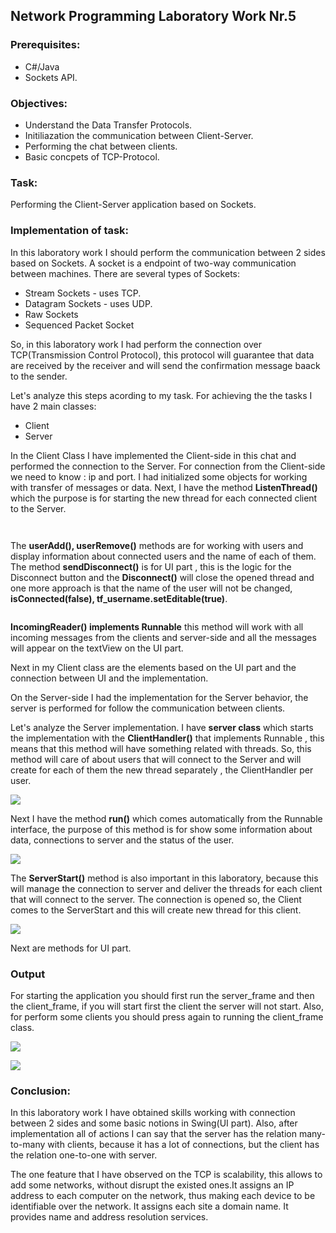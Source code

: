 ## Network Programming Laboratory Work Nr.5


### Prerequisites:
  - C#/Java
  - Sockets API.

### Objectives:
  - Understand the Data Transfer Protocols.
  - Initiliazation the communication between Client-Server.
  - Performing the chat between clients.
  - Basic concpets of TCP-Protocol.
  
 ### Task:
  Performing the Client-Server application based on Sockets.
 
 
 ### Implementation of task:
 In this laboratory work I should perform the communication between 2 sides based on Sockets. A socket
 is a  endpoint of two-way communication between machines. There are several types of Sockets:
  - Stream Sockets - uses TCP.
  - Datagram Sockets - uses UDP.
  - Raw Sockets
  - Sequenced Packet Socket
  
  So, in this laboratory work I had perform the connection over TCP(Transmission Control Protocol), this
  protocol will guarantee that data are received by the receiver and will send the confirmation message
  baack to the sender.
  
  Let's analyze this steps acording to my task. For achieving the the tasks I have 2 main classes:
  
   - Client
   - Server
   
   In the Client Class I have implemented the Client-side in this chat and performed the connection to the 
   Server. For connection from the Client-side we need to know : ip and port.
   I had initialized some objects for working with transfer of messages or data. Next, I have the method
   **ListenThread()** which the purpose is for starting the new thread for each connected client to the 
   Server. 
   
   ![]()
   
   ![]()
   
   The **userAdd(), userRemove()** methods are for working with users and display information about
   connected users and the name of each of them. The method **sendDisconnect()** is for UI part , this is the logic for
   the Disconnect button and the **Disconnect()** will close the opened thread and one more approach is
   that the name of the user will not be changed, **isConnected(false), tf_username.setEditable(true)**.
  
   ![]()
   
   **IncomingReader() implements Runnable** this method will work with all incoming messages from the clients
   and server-side and all the messages will appear on the textView on the UI part.
   
   Next in my Client class are the elements based on the UI part and the connection between UI and the 
   implementation.
   
   
   On the Server-side I had the implementation for the Server behavior, the server is performed for
   follow the communication between clients. 
   
   Let's analyze the Server implementation. I have **server class** which starts the implementation with
   the  **ClientHandler()** that implements Runnable , this means that this method will have something
   related with threads. So, this method will care of about users that will connect to the Server and will
   create for each of them the new thread separately , the ClientHandler per user.
   
   ![](Client)
   
   Next I have the method **run()** which comes automatically from the Runnable interface, the purpose of this 
   method is for show some information about data, connections to server and the status of the user.
   
   ![](run)
   
   The **ServerStart()** method is also important in this laboratory, because this will manage the connection 
   to server and deliver the threads for each client that will connect to the server. The connection is opened
   so, the Client comes to the ServerStart and this will create new thread for this client.
   
   ![](ServerStart)
   
   Next are methods for UI part.
   
   ### Output
   
   For starting the application you should first run the server_frame and then the client_frame, if you will
   start first the client the server will not start. Also, for perform some clients you should press
   again to running the client_frame class.
   
   ![](output1)
   
   ![](online_users_button) 
   
   
   ### Conclusion:
   
   In this laboratory work I have obtained skills working with connection between 2 sides and some basic notions
   in Swing(UI part). Also, after implementation all of actions I can say that the server has the relation
   many-to-many with clients, because it has a lot of connections, but the client has the relation
   one-to-one with server. 
   
   The one feature that I have observed on the TCP is scalability, this allows to add some networks, without
   disrupt the existed ones.It assigns an IP address to each computer on the network, thus making each device to be identifiable over the network. 
   It assigns each site a domain name. It provides name and address resolution services.
